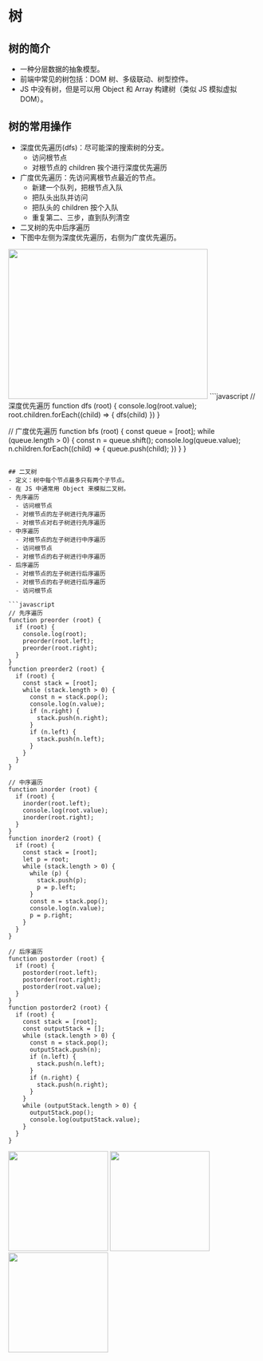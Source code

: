 # 树

## 树的简介
- 一种分层数据的抽象模型。
- 前端中常见的树包括：DOM 树、多级联动、树型控件。
- JS 中没有树，但是可以用 Object 和 Array 构建树（类似 JS 模拟虚拟 DOM）。

## 树的常用操作
- 深度优先遍历(dfs)：尽可能深的搜索树的分支。
  - 访问根节点
  - 对根节点的 children 挨个进行深度优先遍历
- 广度优先遍历：先访问离根节点最近的节点。
  - 新建一个队列，把根节点入队
  - 把队头出队并访问
  - 把队头的 children 按个入队
  - 重复第二、三步，直到队列清空
- 二叉树的先中后序遍历
- 下图中左侧为深度优先遍历，右侧为广度优先遍历。
<img src="/image/tree.png" width = "400" height = "300" />
```javascript
// 深度优先遍历
function dfs (root) {
  console.log(root.value);
  root.children.forEach((child) => {
    dfs(child)
  })
}

// 广度优先遍历
function bfs (root) {
  const queue = [root];
  while (queue.length > 0) {
    const n = queue.shift();
    console.log(queue.value);
    n.children.forEach((child) => {
      queue.push(child);
    })
  }
}
```

## 二叉树
- 定义：树中每个节点最多只有两个子节点。
- 在 JS 中通常用 Object 来模拟二叉树。
- 先序遍历
  - 访问根节点
  - 对根节点的左子树进行先序遍历
  - 对根节点对右子树进行先序遍历
- 中序遍历
  - 对根节点的左子树进行中序遍历
  - 访问根节点
  - 对根节点的右子树进行中序遍历
- 后序遍历
  - 对根节点的左子树进行后序遍历
  - 对根节点的右子树进行后序遍历
  - 访问根节点

```javascript
// 先序遍历
function preorder (root) {
  if (root) {
    console.log(root);
    preorder(root.left);
    preorder(root.right);
  }
}
function preorder2 (root) {
  if (root) {
    const stack = [root];
    while (stack.length > 0) {
      const n = stack.pop();
      console.log(n.value);
      if (n.right) {
        stack.push(n.right);
      }
      if (n.left) {
        stack.push(n.left);
      }
    }
  }
}

// 中序遍历
function inorder (root) {
  if (root) {
    inorder(root.left);
    console.log(root.value);
    inorder(root.right);
  }
}
function inorder2 (root) {
  if (root) {
    const stack = [root];
    let p = root;
    while (stack.length > 0) {
      while (p) {
        stack.push(p);
        p = p.left;
      }
      const n = stack.pop();
      console.log(n.value);
      p = p.right;
    }
  }
}

// 后序遍历
function postorder (root) {
  if (root) {
    postorder(root.left);
    postorder(root.right);
    postorder(root.value);
  }
}
function postorder2 (root) {
  if (root) {
    const stack = [root];
    const outputStack = [];
    while (stack.length > 0) {
      const n = stack.pop();
      outputStack.push(n);
      if (n.left) {
        stack.push(n.left);
      }
      if (n.right) {
        stack.push(n.right);
      }
    }
    while (outputStack.length > 0) {
      outputStack.pop();
      console.log(outputStack.value);
    }
  }
}
```
<img src="/image/xianxu.png" width = "200" height = "200" />
<img src="/image/zhongxu.png" width = "200" height = "200" />
<img src="/image/houxu.png" width = "200" height = "200" />
